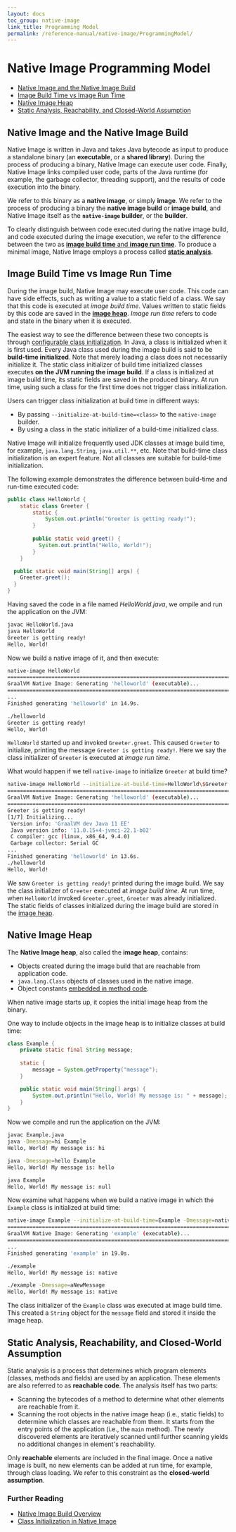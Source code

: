 ```yaml
---
layout: docs
toc_group: native-image
link_title: Programming Model
permalink: /reference-manual/native-image/ProgrammingModel/
---
```


# Native Image Programming Model

* [Native Image and the Native Image Build](#native-image-and-the-native-image-build)
* [Image Build Time vs Image Run Time](#image-build-time-vs-image-run-time)
* [Native Image Heap](#native-image-heap)
* [Static Analysis, Reachability, and Closed-World Assumption](#static-analysis-reachability-and-closed-world-assumption)

## Native Image and the Native Image Build

Native Image is written in Java and takes Java bytecode as input to produce a standalone binary (an **executable**, or a **shared library**).
During the process of producing a binary, Native Image can execute user code.
Finally, Native Image links compiled user code, parts of the Java runtime (for example, the garbage collector, threading support), and the results of code execution into the binary.

We refer to this binary as a **native image**, or simply **image**.
We refer to the process of producing a binary the **native image build** or **image build**, and Native Image itself as the **`native-image` builder**, or the **builder**.

To clearly distinguish between code executed during the native image build, and code executed during the image execution, we refer to the difference between the two as [**image build time** and **image run time**](#image-build-time-vs-image-run-time).
To produce a minimal image, Native Image employs a process called [**static analysis**](#static-analysis-reachability-and-the-closed-world-assumption).

## Image Build Time vs Image Run Time

During the image build, Native Image may execute user code.
This code can have side effects, such as writing a value to a static field of a class.
We say that this code is executed at *image build time*.
Values written to static fields by this code are saved in the [**image heap**](#the-native-image-heap).
*Image run time* refers to code and state in the binary when it is executed.

The easiest way to see the difference between these two concepts is through [configurable class initialization](ClassInitialization.md).
In Java, a class is initialized when it is first used.
Every Java class used during the image build is said to be **build-time initialized**.
Note that merely loading a class does not necessarily initialize it.
The static class initializer of build time initialized classes executes **on the JVM running the image build**.
If a class is initialized at image build time, its static fields are saved in the produced binary.
At run time, using such a class for the first time does not trigger class initialization.

Users can trigger class initialization at build time in different ways:
 - By passing `--initialize-at-build-time=<class>` to the `native-image` builder.
 - By using a class in the static initializer of a build-time initialized class.

Native Image will initialize frequently used JDK classes at image build time, for example, `java.lang.String`, `java.util.**`, etc.
Note that build-time class initialization is an expert feature.
Not all classes are suitable for build-time initialization.

The following example demonstrates the difference between build-time and run-time executed code:
```java
public class HelloWorld {
    static class Greeter {
        static {
            System.out.println("Greeter is getting ready!");
        }
        
        public static void greet() {
          System.out.println("Hello, World!");
        }
    }

  public static void main(String[] args) {
    Greeter.greet();
  }
}
```

Having saved the code in a file named _HelloWorld.java_, we ompile and run the application on the JVM:

```bash
javac HelloWorld.java
java HelloWorld 
Greeter is getting ready!
Hello, World!
```

Now we build a native image of it, and then execute:
```bash
native-image HelloWorld
========================================================================================================================
GraalVM Native Image: Generating 'helloworld' (executable)...
========================================================================================================================
...
Finished generating 'helloworld' in 14.9s.
```
```bash
./helloworld 
Greeter is getting ready!
Hello, World!
```
`HelloWorld` started up and invoked `Greeter.greet`. 
This caused `Greeter` to initialize, printing the message `Greeter is getting ready!`.
Here we say the class initializer of `Greeter` is executed at *image run time*.

What would happen if we tell `native-image` to initialize `Greeter` at build time?

```bash
native-image HelloWorld --initialize-at-build-time=HelloWorld\$Greeter
========================================================================================================================
GraalVM Native Image: Generating 'helloworld' (executable)...
========================================================================================================================
Greeter is getting ready!
[1/7] Initializing...                                                                                    (3.1s @ 0.15GB)
 Version info: 'GraalVM dev Java 11 EE'
 Java version info: '11.0.15+4-jvmci-22.1-b02'
 C compiler: gcc (linux, x86_64, 9.4.0)
 Garbage collector: Serial GC
...
Finished generating 'helloworld' in 13.6s.
./helloworld 
Hello, World!
```

We saw `Greeter is getting ready!` printed during the image build.
We say the class initializer of `Greeter` executed at *image build time*.
At run time, when `HelloWorld` invoked `Greeter.greet`, `Greeter` was already initialized.
The static fields of classes initialized during the image build are stored in the [image heap](#native-image-heap).

## Native Image Heap

The **Native Image heap**, also called the **image heap**, contains:
 - Objects created during the image build that are reachable from application code.
 - `java.lang.Class` objects of classes used in the native image.
 - Object constants [embedded in method code](ReachabilityMetadata.md#computing-metadata-in-code).

When native image starts up, it copies the initial image heap from the binary.

One way to include objects in the image heap is to initialize classes at build time:
```java
class Example {
    private static final String message;
    
    static {
        message = System.getProperty("message");
    }

    public static void main(String[] args) {
        System.out.println("Hello, World! My message is: " + message);
    }
}
```

Now we compile and run the application on the JVM:
```bash
javac Example.java
java -Dmessage=hi Example
Hello, World! My message is: hi
```
```bash
java -Dmessage=hello Example 
Hello, World! My message is: hello
```
```bash
java Example
Hello, World! My message is: null
```

Now examine what happens when we build a native image in which the `Example` class is initialized at build time:
```bash
native-image Example --initialize-at-build-time=Example -Dmessage=native
================================================================================
GraalVM Native Image: Generating 'example' (executable)...
================================================================================
...
Finished generating 'example' in 19.0s.
```
```bash
./example 
Hello, World! My message is: native
```
```bash
./example -Dmessage=aNewMessage
Hello, World! My message is: native
```

The class initializer of the `Example` class was executed at image build time.
This created a `String` object for the `message` field and stored it inside the image heap.

## Static Analysis, Reachability, and Closed-World Assumption

Static analysis is a process that determines which program elements (classes, methods and fields) are used by an application.
These elements are also referred to as **reachable code**.
The analysis itself has two parts:
 - Scanning the bytecodes of a method to determine what other elements are reachable from it.
 - Scanning the root objects in the native image heap (i.e., static fields) to determine which classes are reachable from them.
It starts from the entry points of the application (i.e., the `main` method).
The newly discovered elements are iteratively scanned until further scanning yields no additional changes in element's reachability.

Only **reachable** elements are included in the final image.
Once a native image is built, no new elements can be added at run time, for example, through class loading.
We refer to this constraint as the **closed-world assumption**.

### Further Reading

* [Native Image Build Overview](BuildOverview.md)
* [Class Initialization in Native Image](ClassInitialization.md)